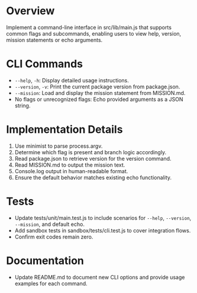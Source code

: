 # Overview

Implement a command-line interface in src/lib/main.js that supports common flags and subcommands, enabling users to view help, version, mission statements or echo arguments.

# CLI Commands

- `--help`, `-h`: Display detailed usage instructions.
- `--version`, `-v`: Print the current package version from package.json.
- `--mission`: Load and display the mission statement from MISSION.md.
- No flags or unrecognized flags: Echo provided arguments as a JSON string.

# Implementation Details

1. Use minimist to parse process.argv.
2. Determine which flag is present and branch logic accordingly.
3. Read package.json to retrieve version for the version command.
4. Read MISSION.md to output the mission text.
5. Console.log output in human-readable format.
6. Ensure the default behavior matches existing echo functionality.

# Tests

- Update tests/unit/main.test.js to include scenarios for `--help`, `--version`, `--mission`, and default echo.
- Add sandbox tests in sandbox/tests/cli.test.js to cover integration flows.
- Confirm exit codes remain zero.

# Documentation

- Update README.md to document new CLI options and provide usage examples for each command.
